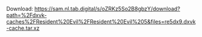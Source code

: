 Download: https://sam.nl.tab.digital/s/oZRKz5So2B8gbzY/download?path=%2Fdxvk-caches%2FResident%20Evil%2FResident%20Evil%205&files=re5dx9.dxvk-cache.tar.xz
